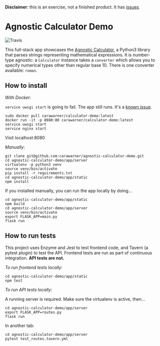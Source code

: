 **Disclaimer**: this is an exercise, not a finished product. It has [issues](https://github.com/carawarner/agnostic-calculator-demo/issues).

# Agnostic Calculator Demo

![Travis](https://travis-ci.com/carawarner/agnostic-calculator.svg?branch=master)

This full-stack app showcases the [Agnostic Calculator](https://github.com/carawarner/pantheon), a Python3 library that parses strings representing mathematical expressions. It is number-type agnostic: a `Calculator` instance takes a `converter` which allows you to specify numerical types other than regular base 10. There is one converter available: `roman`.

## How to install

_With Docker_:

`service uwsgi start` is going to fail. The app still runs. It's a [known issue](https://github.com/carawarner/agnostic-calculator-demo/issues/16).
```
sudo docker pull carawarner/calculator-demo:latest
docker run -it -p 8080:80 carawarner/calculator-demo:latest
service uwsgi start
service nginx start
```
Visit localhost:8080

_Manually_:
```
git clone git@github.com:carawarner/agnostic-calculator-demo.git
cd agnostic-calculator-demo/app/server
virtualenv -p python3 venv
source venv/bin/activate
pip install -r requirements.txt
cd agnostic-calculator-demo/app/static
npm install
```
If you installed manually, you can run the app locally by doing...
```
cd agnostic-calculator-demo/app/static
npm build
cd agnostic-calculator-demo/app/server
source venv/bin/activate
export FLASK_APP=main.py
flask run
```

## How to run tests

This project uses Enzyme and Jest to test frontend code, and Tavern (a pytest plugin) to test the API. Frontend tests are run as part of continuous integration. **API tests are not.**

_To run frontend tests locally_:
```
cd agnostic-calculator-demo/app/static
npm test
```

_To run API tests locally_:

A running server is required. Make sure the virtualenv is active, then...
```
cd agnostic-calculator-demo/app/server
export FLASK_APP=routes.py
flask run
``` 
In another tab:
```
cd agnostic-calculator-demo/app/server
pytest test_routes.tavern.yml
```
